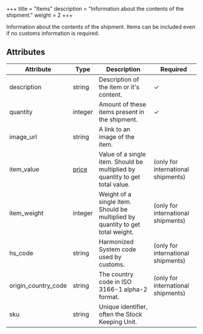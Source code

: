 +++
title = "Items"
description = "Information about the contents of the shipment."
weight = 2
+++

Information about the contents of the shipment. Items can be included even if no customs information is required.

## Attributes

| Attribute           | Type                                           | Description                                                                    | Required
|---------------------|------------------------------------------------|--------------------------------------------------------------------------------|---------
| description         | string                                         | Description of the item or it's content.                                       | ✓
| quantity            | integer                                        | Amount of these items present in the shipment.                                 | ✓
| image_url           | string                                         | A link to an image of the item.                                                |
| item_value          | [price](/api/resources/common-objects/prices/) | Value of a single item. Should be multiplied by quantity to get total value.   | (only for international shipments)
| item_weight         | integer                                        | Weight of a single item. Should be multiplied by quantity to get total weight. | (only for international shipments)
| hs_code             | string                                         | Harmonized System code used by customs.                                        | (only for international shipments)
| origin_country_code | string                                         | The country code in ISO 3166-1 alpha-2 format.                                 | (only for international shipments)
| sku                 | string                                         | Unique identifier, often the Stock Keeping Unit.                               | 
